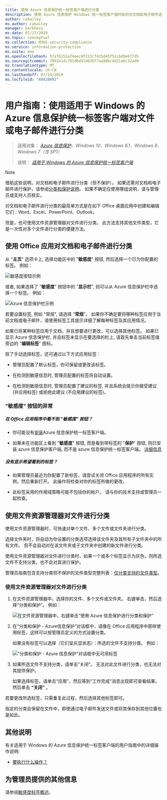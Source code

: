 ```yaml
---
title: 使用 Azure 信息保护统一标签客户端进行分类
description: 使用 Azure 信息保护 Windows 统一标签客户端时如何对文档和电子邮件进行分类的说明。
author: cabailey
ms.author: cabailey
manager: barbkess
ms.date: 07/17/2019
ms.topic: conceptual
ms.collection: M365-security-compliance
ms.service: information-protection
ms.suite: ems
ms.openlocfilehash: 5faf6151a74eec0f213cf425d45f51cbd9e677d5
ms.sourcegitcommit: 7992e1dc791d6d919036f7aa98bcdd21a6c32ad0
ms.translationtype: MT
ms.contentlocale: zh-CN
ms.lasthandoff: 07/24/2019
ms.locfileid: "68428092"
---
```

# <a name="user-guide-classify-a-file-or-email-by-using-the-azure-information-protection-unified-labeling-client-for-windows"></a>用户指南：使用适用于 Windows 的 Azure 信息保护统一标签客户端对文件或电子邮件进行分类

>适用对象： *[Azure 信息保护](https://azure.microsoft.com/pricing/details/information-protection)、Windows 10、Windows 8.1、Windows 8、Windows 7（含 SP1）*
>
> 说明： *[适用于 Windows 的 Azure 信息保护统一标签客户端](../faqs.md#whats-the-difference-between-the-azure-information-protection-client-and-the-azure-information-protection-unified-labeling-client)*

> [!NOTE]
> 借助这些说明，对文档和电子邮件进行分类（但不保护）。 如果还需对文档和电子邮件进行保护，请参阅[分类和保护说明](clientv2-classify-protect.md)。 如果不确定应使用哪组说明，请与管理员或支持人员核实。

对文档和电子邮件进行分类的最简单方式是在如下 Office 桌面应用中创建和编辑它们：Word、Excel、PowerPoint、Outlook。 

但是，也可使用文件资源管理器对文件进行分类。 此方法支持其他文件类型，它是一次性对多个文件进行分类的便捷方法。 

## <a name="using-office-apps-to-classify-your-documents-and-emails"></a>使用 Office 应用对文档和电子邮件进行分类

从 "**主页**" 选项卡上, 选择功能区中的 "**敏感度**" 按钮, 然后选择一个已为你配置的标签。 例如：

![敏感度按钮示例](../media/sensitivity-not-set-callout.png)

或者, 如果选择了 "**敏感度**" 按钮中的 "**显示栏**", 则可以从 Azure 信息保护栏中选择一个标签。 例如：

![Azure 信息保护栏示例](../media/info-protect-barv2-not-set-callout.png)

若要设置标签, 例如 "常规", 请选择 "**常规**"。 如果你不确定要将哪种标签应用于当前文档或电子邮件，请使用标签工具提示详细了解每种标签及其应用情况。 

如果已将某种标签应用于文档，并且想要进行更改，可以选择其他标签。 如果已显示 Azure 信息保护栏, 并且标签未显示在要选择的栏上, 请首先单击当前标签值旁边的 "**编辑标签**" 图标。

除了手动选择标签，还可通过以下方式应用标签：

- 管理员配置了默认标签，你可保留或更改该标签。

- 在检测到敏感信息时, 管理员配置的标签将自动设置。

- 在检测到敏感信息时, 管理员配置了建议的标签, 并且系统会提示你接受建议 (并应用标签) 或拒绝此建议 (不应用建议的标签)。

### <a name="exceptions-for-the-sensitivity-button"></a>"敏感度" 按钮的异常

##### <a name="dont-see-the-sensitivity-button-in-your-office-apps"></a>在 Office 应用程序中看不到 "敏感度" 按钮？

- 你可能没有[安装](install-unifiedlabelingclient-app.md)Azure 信息保护统一标签客户端。

- 如果未在功能区上看到 "**敏感度**" 按钮, 而是看到带标签的 "**保护**" 按钮, 则已安装 azure 信息保护客户端, 而不是 azure 信息保护统一标签客户端。 [详细信息](../faqs.md#whats-the-difference-between-the-azure-information-protection-client-and-the-azure-information-protection-unified-labeling-client)

##### <a name="is-the-label-that-you-expect-to-see-not-displayed"></a>没有显示希望看到的标签？ 

- 如果管理员最近为你配置了新标签，请尝试关闭 Office 应用程序的所有实例，然后重新打开。 此操作将检查对你的标签所做的更改。

- 此标签采用的作用域策略可能不包括你的帐户。 请与你的技术支持或管理员一起检查。


## <a name="using-file-explorer-to-classify-files"></a>使用文件资源管理器对文件进行分类

使用文件资源管理器时，可快速对单个文件、多个文件或文件夹进行分类。 

选择文件夹时，将自动为你设置的分类选项选择该文件夹及其所有子文件夹中的所有文件。 但不会自动对在该文件夹或子文件夹中创建的新文件进行分类。

使用文件资源管理器对文件进行分类时，如果一个或多个标签显示为灰色，则所选文件不支持分类，也不会对其进行保护。

管理员指南包含支持分类但不保护的文件类型完整列表：[仅分类支持的文件类型](clientv2-admin-guide-file-types.md#file-types-supported-for-classification-only)。

### <a name="to-classify-a-file-by-using-file-explorer"></a>使用文件资源管理器对文件进行分类

1. 在文件资源管理器中，选择你的文件、多个文件或文件夹。 右键单击，然后选择“分类和保护”。 例如：
    
    ![在文件资源管理器中，右键单击“使用 Azure 信息保护进行分类和保护”](../media/right-click-classify-protect-folder.png)

2. 在“分类和保护 - Azure信息保护”对话框中，请像在 Office 应用程序中那样使用标签，这样可以按管理员定义的方式设置分类。 
    
    如果没有标签可以选择（它们呈灰显状态）：所选的文件不支持分类。 例如：
    
    ![“分类和保护 - Azure 信息保护”对话框中无可用标签](../media/v2info-protect-dialog-labels-dimmed.png)

3. 如果所选文件不支持分类，请单击“关闭”。 无法对此文件进行分类，也无法对其提供保护。
    
    如果选择标签，请单击“应用”，然后等到“工作完成”消息出现即可查看结果。 然后单击 **“关闭”** 。

若要更改所选标签，只需重复此过程，然后选择其他标签即可。

指定的分类会保留在文件中，即使通过电子邮件发送文件或将其保存到其他位置也是如此。 

## <a name="other-instructions"></a>其他说明

有关适用于 Windows 的 Azure 信息保护统一标签客户端的用户指南中的详细操作说明:

- [要执行什么操作？](clientv2-user-guide.md#what-do-you-want-to-do)

## <a name="additional-information-for-administrators"></a>为管理员提供的其他信息

请参阅[敏感度标签概述](/Office365/SecurityCompliance/sensitivity-labels)。

